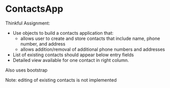 # ContactsApp

Thinkful Assignment: 
- Use objects to build a contacts application that:
  - allows user to create and store contacts that include name, phone number, and address
  - allows addition/removal of additional phone numbers and addresses
- List of existing contacts should appear below entry fields
- Detailed view available for one contact in right column. 

Also uses bootstrap

Note: editing of existing contacts is not implemented
